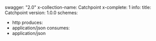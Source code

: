 swagger: "2.0"
x-collection-name: Catchpoint
x-complete: 1
info:
  title: Catchpoint
  version: 1.0.0
schemes:
- http
produces:
- application/json
consumes:
- application/json